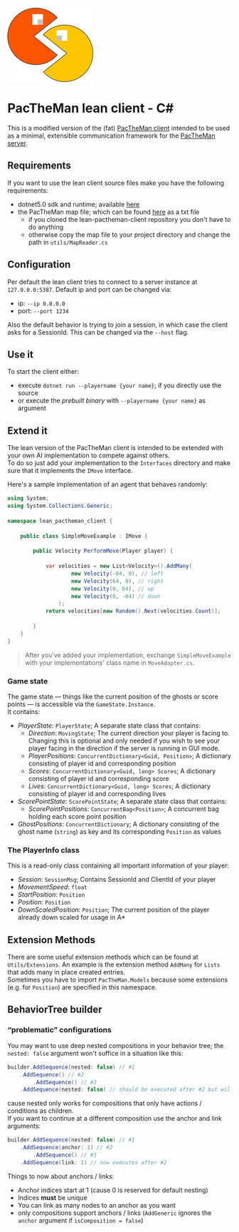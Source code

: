 ![pactheman_icon](../assets/pactheman_icon.png)
# PacTheMan lean client - C#

This is a modified version of the (fat) [PacTheMan client](https://github.com/liquidiert/pactheman-client) intended to be used as a minimal, extensible communication framework for the [PacTheMan server](https://github.com/liquidiert/pactheman-server).

## Requirements
If you want to use the lean client source files make you have the following requirements:
- dotnet5.0 sdk and runtime; available [here](https://dotnet.microsoft.com/download/dotnet/5.0)
- the PacTheMan map file; which can be found [here](https.//github.com/liquidiert/lean-pactheman-client) as a txt file
  - if you cloned the lean-pactheman-client repository you don't have to do anything
  - otherwise copy the map file to your project directory and change the path in `utils/MapReader.cs`

## Configuration
Per default the lean client tries to connect to a server instance at `127.0.0.0:5387`. Default ip and port can be changed via:
- ip: `--ip 0.0.0.0`
- port: `--port 1234`

Also the default behavior is trying to join a session, in which case the client asks for a SessionId. This can be changed via the `--host` flag.

## Use it
To start the client either:
- execute `dotnet run --playername {your name}`; if you directly use the source
- or execute the *prebuilt binary* with `--playername {your name}` as argument

## Extend it
The lean version of the PacTheMan client is intended to be extended with your own AI implementation to compete against others.  
To do so just add your implementation to the `Interfaces` directory and make sure that it implements the `IMove` interface.  

Here's a sample implementation of an agent that behaves randomly:
```c#
using System;
using System.Collections.Generic;

namespace lean_pactheman_client {

    public class SimpleMoveExample : IMove {

        public Velocity PerformMove(Player player) {

            var velocities = new List<Velocity>().AddMany(
                    new Velocity(-64, 0), // left
                    new Velocity(64, 0), // right
                    new Velocity(0, 64), // up
                    new Velocity(0, -64) // down
                );
            return velocities[new Random().Next(velocities.Count)];

        }
    }
}
```

> After you've added your implementation, exchange `SimpleMoveExample` with your implementations' class name in `MoveAdapter.cs`.

### Game state
The game state — things like the current position of the ghosts or score points — is accessible via the `GameState.Instance`.  
It contains:
- *PlayerState*: `PlayerState`; A separate state class that contains:
  - *Direction*: `MovingState`; The current direction your player is facing to. Changing this is optional and only needed if you wish to see your player facing in the direction if the server is running in GUI mode.
  - *PlayerPositions*: `ConcurrentDictionary<Guid, Position>`; A dictionary consisting of player id and corresponding position
  - *Scores*: `ConcurrentDictionary<Guid, long> Scores`; A dictionary consisting of player id and corresponding score
  - *Lives*: `ConcurrentDictionary<Guid, long> Scores`; A dictionary consisting of player id and corresponding lives
- *ScorePointState*: `ScorePointState`; A separate state class that contains:
  - *ScorePointPositions*: `ConcurrentBag<Position>`; A concurrent bag holding each score point position
- *GhostPositions*: `ConcurrentDictionary`; A dictionary consisting of the ghost name (`string`) as key and its corresponding `Position` as values

### The PlayerInfo class
This is a read-only class containing all important information of your player:
- *Session*: `SessionMsg`; Contains SessionId and ClientId of your player
- *MovementSpeed*: `float`
- *StartPosition*: `Position`
- *Position*: `Position`
- *DownScaledPosition*: `Position`; The current position of the player already down scaled for usage in A*

## Extension Methods
There are some useful extension methods which can be found at `Utils/Extensions`. An example is the extension method `AddMany` for `Lists` that adds many in place created entries.  
Sometimes you have to import `PacTheMan.Models` because some extensions (e.g. for `Position`) are specified in this namespace.

## BehaviorTree builder

### “problematic” configurations
You may want to use deep nested compositions in your behavior tree; the `nested: false` argument won't suffice in a situation like this:  
```c#
builder.AddSequence(nested: false) // #1
    .AddSequence() // #2
        .AddSequence() // #3
    .AddSequence(nested: false) // should be executed after #2 but will be called after #3
```
cause nested only works for compositions that only have actions / conditions as children.  
If you want to continue at a different composition use the anchor and link arguments:  
```c#
builder.AddSequence(nested: false) // #1
    .AddSequence(anchor: 1) // #2
        .AddSequence() // #3
    .AddSequence(link: 1) // now executes after #2
```

Things to now about anchors / links:
- Anchor indices start at 1 (cause 0 is reserved for default nesting)
- Indices **must** be unique
- You can link as many nodes to an anchor as you want
- only compositions support anchors / links (`AddGeneric` ignores the `anchor` argument if `isComposition = false`)